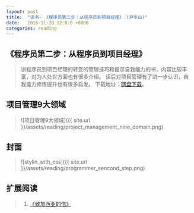 ```yaml
---
layout: post
title:  "读书- 《程序员第二步：从程序员到项目经理》.(尹华山)"
date:   2016-11-20 12:0:0 +0800
categories: reading
---
```


## 《程序员第二步：从程序员到项目经理》
>讲程序员到项目经理的转变的管理技巧和提示自我能力的书，内容比较丰富，对为人处世方面也有很多介绍。
读后对项目管理有了进一步认识，自我能力修炼提升也有很多启发。
下载地址：[网盘下载](https://pan.baidu.com/s/1o8rWc46)。  

## 项目管理9大领域  
>![项目管理9大领域]({{ site.url }}/assets/reading/project_management_nine_domain.png)

## 封面
>![stylin_with_css]({{ site.url }}/assets/reading/programmer_sencond_step.png)

## 扩展阅读  
>1. [《致加西亚的信》](https://github.com/robertzhai/ebooks/blob/master/management/%E3%80%8A%E8%87%B4%E5%8A%A0%E8%A5%BF%E4%BA%9A%E7%9A%84%E4%BF%A1%E3%80%8B%E4%BD%9C%E8%80%85_-%E9%98%BF%E5%B0%94%E4%BC%AF%E7%89%B9%E2%80%A2%E5%93%88%E4%BC%AF%E5%BE%B7.mobi) 

